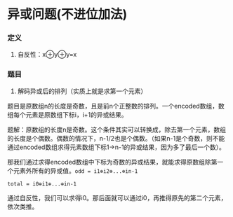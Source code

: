 # 异或问题(不进位加法)

### 定义

1. 自反性：x⊕y⊕y=x

### 题目

1. 解码异或后的排列（实质上就是求第一个元素）

题目是原数组n的长度是奇数，且是前n个正整数的排列。一个encoded数组，数组每个元素是原数组下标i，i+1的异或结果。

题解：原数组的长度n是奇数。这个条件其实可以转换成，除去第一个元素，数组的长度是个偶数。偶数的情况下，n-1/2也是个偶数。（如果n-1是个奇数，则不能通过encoded数组求得元素数组下标1->n-1的异或结果，因为多了最后一个数）。


那我们通过求得encoded数组中下标为奇数的异或结果，就能求得原数组除第一个元素外所有的异或值。`odd = i1⊕i2⊕...⊕in-1`

`total = i0⊕i1⊕...⊕in-1`

通过自反性，我们可以求得i0。那后面就可以通过i0，再推得原先的第二个元素，依次类推。